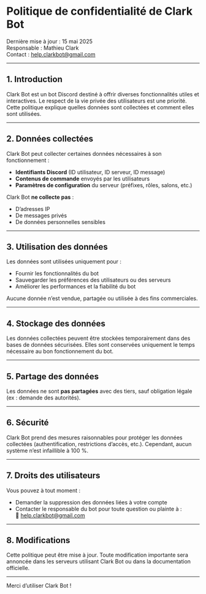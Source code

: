 # Politique de confidentialité de Clark Bot

Dernière mise à jour : 15 mai 2025  
Responsable : Mathieu Clark  
Contact : [help.clarkbot@gmail.com](mailto:help.clarkbot@gmail.com)

---

## 1. Introduction

Clark Bot est un bot Discord destiné à offrir diverses fonctionnalités utiles et interactives. Le respect de la vie privée des utilisateurs est une priorité. Cette politique explique quelles données sont collectées et comment elles sont utilisées.

---

## 2. Données collectées

Clark Bot peut collecter certaines données nécessaires à son fonctionnement :

- **Identifiants Discord** (ID utilisateur, ID serveur, ID message)
- **Contenus de commande** envoyés par les utilisateurs
- **Paramètres de configuration** du serveur (préfixes, rôles, salons, etc.)

Clark Bot **ne collecte pas** :
- D’adresses IP
- De messages privés
- De données personnelles sensibles

---

## 3. Utilisation des données

Les données sont utilisées uniquement pour :

- Fournir les fonctionnalités du bot
- Sauvegarder les préférences des utilisateurs ou des serveurs
- Améliorer les performances et la fiabilité du bot

Aucune donnée n’est vendue, partagée ou utilisée à des fins commerciales.

---

## 4. Stockage des données

Les données collectées peuvent être stockées temporairement dans des bases de données sécurisées. Elles sont conservées uniquement le temps nécessaire au bon fonctionnement du bot.

---

## 5. Partage des données

Les données ne sont **pas partagées** avec des tiers, sauf obligation légale (ex : demande des autorités).

---

## 6. Sécurité

Clark Bot prend des mesures raisonnables pour protéger les données collectées (authentification, restrictions d’accès, etc.). Cependant, aucun système n’est infaillible à 100 %.

---

## 7. Droits des utilisateurs

Vous pouvez à tout moment :

- Demander la suppression des données liées à votre compte
- Contacter le responsable du bot pour toute question ou plainte à :  
  📧 [help.clarkbot@gmail.com](mailto:help.clarkbot@gmail.com)

---

## 8. Modifications

Cette politique peut être mise à jour. Toute modification importante sera annoncée dans les serveurs utilisant Clark Bot ou dans la documentation officielle.

---

Merci d’utiliser Clark Bot !
